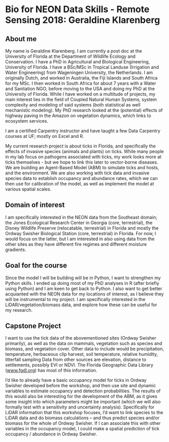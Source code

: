 # Bio for NEON Data Skills - Remote Sensing 2018: Geraldine Klarenberg

## About me

My name is Geraldine Klarenberg. I am currently a post doc at the University of Florida at the Department of Wildlife Ecology and Conservation. I have a PhD in Agricultural and Biological Engineering, University of Florida. I have a BSc/MSc in Tropical Landuse (Irrigation and Water Engineering) from Wageningen University, the Netherlands.
I am originally Dutch, and worked in Australia, the Fiji Islands and South Africa for my MSc. I then worked in South Africa for about 7 years with a Water and Sanitation NGO, before moving to the USA and doing my PhD at the University of Florida.
While I have worked on a multitude of projects, my main interest lies in the field of Coupled Natural Human Systems, system complexity and modeling of said systems (both statistical as well mechanistic modeling). My PhD research looked at the (potential) effects of highway paving in the Amazon on vegetation dynamics, which links to ecosystem services.

I am a certified Carpentry instructor and have taught a few Data Carpentry courses at UF; mostly on Excel and R.

My current research project is about ticks in Florida, and specifically the effects of invasive species (animals and plants) on ticks. While many people in my lab focus on pathogens associated with ticks, my work looks more at ticks themselves - but we hope to link this later to vector-borne diseases.
We are building an Agent-Based Model (ABM) to simulate ticks and hosts, and the environment. We are also working with tick data and invasive species data to establish occupancy and abundance rates, which we can then use for calibration of the model, as well as implement the model at various spatial scales.

## Domain of interest

I am specifically interested in the NEON data from the Southeast domain; the Jones Ecological Research Center in Georgia (core, terrestrial), the Disney Wildlife Preserve (relocatable, terrestrial) in Florida and mostly the Ordway Swisher Biological Station (core, terrestrial) in Florida. For now, I would focus on the latter, but I am interested in also using data from the other sites as they have different fire regimes and different moisture gradients.

## Goal for the course

Since the model I will be building will be in Python, I want to strengthen my Python skills. I ended up doing most of my PhD analyses in R (after briefly using Python) and I am keen to get back to Python.
I also want to get better acquianted with the NEON data for my locations of interest, as I believe they will be instrumental to my project. I am specifically interested in the LiDAR/vegetation/biomass data, and explore how these can be useful for my research.

## Capstone Project

I want to use the tick data of the abovementioned sites (Ordway Swisher primarily), as well as the data on mammals, vegetation such as species and biomass, and vegetation cover. Other data to include would be precipitation, temperature, herbaceous clip harvest, soil temperature, relative humidity, litterfall sampling
Data from other sources are elevation, distance to settlements, possibly EVI or NDVI. The Florida Geographic Data Library (www.fgdl.org) has most of this information.

I’d like to already have a basic occupancy model for ticks in Ordway Swisher developed before the workshop, and then use site and dynamic variables to estimate occupancy and detection probabilities. The results of this would also be interesting for the development of the ABM, as it gives some insight into which parameters might be important (which we will also formally test with a sensitivity and uncertainty analysis). 
Specifically for LiDAR information that this workshop focuses, I’d want to link species to the LiDAR data and do biomass calculations – and thus predict species and/or biomass for the whole of Ordway Swisher. If I can associate this with other variables in the occupancy model, I could make a spatial prediction of tick occupancy / abundance in Ordway Swisher. 
